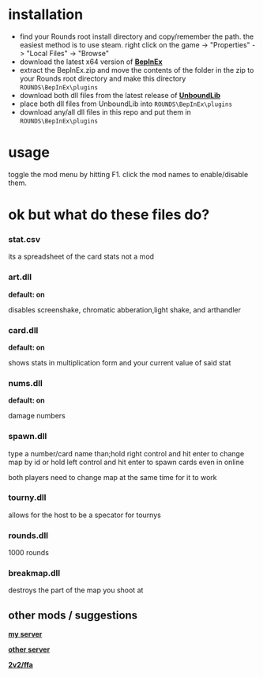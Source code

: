 # installation

- find your Rounds root install directory and copy/remember the path. the easiest method is to use steam. right click on the game -> "Properties" -> "Local Files" -> "Browse"
- download the latest x64 version of **[BepInEx](https://github.com/BepInEx/BepInEx/releases)**
- extract the BepInEx.zip and move the contents of the folder in the zip to your Rounds root directory and make this directory `ROUNDS\BepInEx\plugins`
- download both dll files from the latest release of **[UnboundLib](https://github.com/willis81808/UnboundLib/releases)**
- place both dll files from UnboundLib into `ROUNDS\BepInEx\plugins`
- download any/all dll files in this repo and put them in `ROUNDS\BepInEx\plugins`

# usage
toggle the mod menu by hitting F1. click the mod names to enable/disable them.

# ok but what do these files do?

### stat.csv
its a spreadsheet of the card stats not a mod

### art.dll
**default: on**

disables screenshake, chromatic abberation,light shake, and arthandler

### card.dll
**default: on**

shows stats in multiplication form and your current value of said stat

### nums.dll

**default: on**

damage numbers

### spawn.dll

type a number/card name than;hold right control and hit enter to change map by id or hold left control and hit enter to spawn cards even in online

both players need to change map at the same time for it to work

### tourny.dll
allows for the host to be a specator for tournys

### rounds.dll
1000 rounds

### breakmap.dll

destroys the part of the map you shoot at

## other mods / suggestions

**[my server](https://discord.gg/Bf94QuB3pT)**

**[other server](https://discord.gg/mGfsTvc53v)**

**[2v2/ffa](https://github.com/olavim/RoundsWithFriends/releases)**
